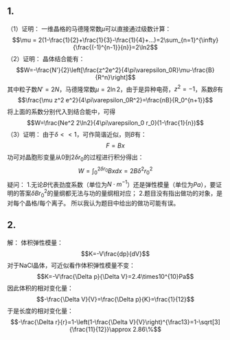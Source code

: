 ## 1.
（1）证明：
一维晶格的马德隆常数$\mu$可以直接通过级数计算：$$\mu = 2(1-\frac{1}{2}+\frac{1}{3}-\frac{1}{4}+...)=2\sum_{n=1}^{\infty}{\frac{(-1)^{n-1}}{n}}=2\ln2$$
（2）证明：
晶体结合能有：$$W=-\frac{N'}{2}\left[\frac{z^2e^2}{4\pi\varepsilon_0R}\mu-\frac{B}{R^n}\right]$$
其中粒子数$N'=2N$，马德隆常数$\mu=2\ln2$，由于是异种电荷，$z^2=-1$，系数$B$有$$\frac{\mu z^2 e^2}{4\pi\varepsilon_0R^2}=\frac{nB}{R_0^{n+1}}$$
将上面的系数分别代入到结合能中，可得$$W=\frac{Ne^2 2\ln2}{4\pi\varepsilon_0 r_0}(1-\frac{1}{n})$$
（3）证明：
由于$\delta<<1$，可作简谐近似，则$B$有：$$F=Bx$$
功可对晶胞形变量从$0$到$2\delta r_0$的过程进行积分得出：$$W=\int_0^{2\delta r_0}{Bxdx}=2B\delta^2r_0^2$$
疑问：
1.无论$B$代表劲度系数（单位为$N\cdot m^{-1}$）还是弹性模量（单位为$Pa$），要证明的答案$\delta Br_0^2$的量纲都无法与功的量纲相对应；
2.题目没有指出做功的对象，是对每个晶格/每个离子。
所以我认为题目中给出的做功可能有误。

## 2. 
解：
体积弹性模量：$$K=-V\frac{dp}{dV}$$
对于NaCl晶体，可近似看作体积弹性模量不变：$$K=-V\frac{\Delta p}{\Delta V}=2.4\times10^{10}Pa$$
因此体积的相对变化量：$$-\frac{\Delta V}{V}=\frac{\Delta p}{K}=\frac{1}{12}$$
于是长度的相对变化量：$$-\frac{\Delta r}{r}=1-\left(1-\frac{\Delta V}{V}\right)^{\frac13}=1-\sqrt[3]{\frac{11}{12}}\approx 2.86\%$$